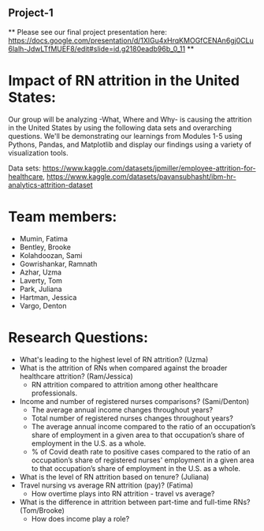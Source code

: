 ## Project-1

** Please see our final project presentation here: https://docs.google.com/presentation/d/1XlGu4xHrqKMOGfCENAn6gj0CLu6lalh-JdwLTfMUEF8/edit#slide=id.g2180eadb96b_0_11 **

# Impact of RN attrition in the United States:
Our group will be analyzing -What, Where and Why- is causing the attrition in the United States by using the following data sets and overarching questions. We'll be demonstrating our learnings from Modules 1-5 using Pythons, Pandas, and Matplotlib and display our findings using a variety of visualization tools.

Data sets: https://www.kaggle.com/datasets/jpmiller/employee-attrition-for-healthcare, https://www.kaggle.com/datasets/pavansubhasht/ibm-hr-analytics-attrition-dataset

# Team members:
- Mumin, Fatima
- Bentley, Brooke
- Kolahdoozan, Sami
- Gowrishankar, Ramnath
- Azhar, Uzma
- Laverty, Tom
- Park, Juliana
- Hartman, Jessica
- Vargo, Denton

# Research Questions:
- What's leading to the highest level of RN attrition? (Uzma)
- What is the attrition of RNs when compared against the broader healthcare attrition? (Ram/Jessica)
    - RN attrition compared to attrition among other healthcare professionals.
- Income and number of registered nurses comparisons? (Sami/Denton)
    - The average annual income changes throughout years?
    - Total number of registered nurses changes throughout years?
    - The average annual income compared to the ratio of an occupation’s share of employment in a given area to that occupation’s share of employment in the U.S. as a whole.
    - % of Covid death rate to positive cases compared to the ratio of an occupation’s share of registered nurses' employment in a given area to that occupation’s share of employment in the U.S. as a whole.
- What is the level of RN attrition based on tenure? (Juliana)
- Travel nursing vs average RN attrition (pay)? (Fatima)
    - How overtime plays into RN attrition - travel vs average?
- What is the difference in attrition between part-time and full-time RNs? (Tom/Brooke)
    - How does income play a role? 
